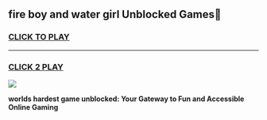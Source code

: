 
## fire boy and water girl Unblocked Games👋
<h3>
<a href="https://premium.freeplayer.one?title=fire_boy_and_water_girl&ref=16F">CLICK TO PLAY</a></h3>
<hr>

<h3>
<a href="https://premium.freeplayer.one?title=fire_boy_and_water_girl&ref=16F">CLICK 2 PLAY</a>
  
</h3>

<a href="https://premium.freeplayer.one?title=fire_boy_and_water_girl&ref=16F/"><img src="https://clearcache.store/games.png"></a>


**worlds hardest game unblocked: Your Gateway to Fun and Accessible Online Gaming**
